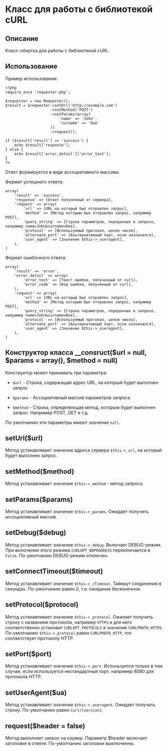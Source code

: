 Класс для работы с библиотекой cURL
===================================

Описание
--------
Класс-обертка для работы с библиотекой cURL.

Использование
-------------
Пример использования:

    <?php
    require_once 'requester.php';

    $requester = new Requester();
    $result = $requester->setUrl('http://example.com')
                        ->setMethod('POST')
                        ->setParams(array(
                            'name' => 'John',
                            'surname' => 'Doe'
                        ))
                        ->request();
    
    if ($result['result'] == 'success') {
        echo $result['response'];
    } else {
        echo $result['error_detail']['error_text'];
    }
    ?>

Ответ формируется в виде ассоциативного массива.

Формат успешного ответа:

    array(
        'result' => 'success',
        'response' => [Ответ полученный от сервера],
        'request' => array(
            'url' => [URL на который был отправлен запрос],
            'method' => [Метод которым был отправлен запрос, например POST],
            'query_string' => [Строка параметров, переданных в запросе, например name=John&surname=Doe],
            'protocol' => [Используемый протокол, целое число],
            'alternate_port' => [Альтернативный порт, если назначался],
            'user_agent' => [Значение $this->_useragent],
        ),
    )

Формат ошибочного ответа:

    array(
        'result' => 'error',
        'error_detail' => array(
            'error_text' => [Текст ошибки, полученный от curl],
            'error_code' => [Код ошибки, полученный от curl],
        ),
        'request' => array(
            'url' => [URL на который был отправлен запрос],
            'method' => [Метод которым был отправлен запрос, например POST],
            'query_string' => [Строка параметров, переданных в запросе, например name=John&surname=Doe],
            'protocol' => [Используемый протокол, целое число],
            'alternate_port' => [Альтернативный порт, если назначался],
            'user_agent' => [Значение $this->_useragent],         
        ),
    )

Конструктор класса \_\_consruct($url = null, $params = array(), $method = null)
-------------------------------------------------------------------------------
Конструктор может принимать три параметра:

* `$url` - Строка, содержащая адрес URL, на который будет выполнен запрос

* `$params` - Ассоциативный массив параметров запроса

* `$method` - Строка, определяющая метод, которым будет выполнен запрос. Например POST, GET и т.д.

По-умолчанию эти параметры имеют значение `null`.

setUrl($url)
------------
Метод устанавливает значение адреса сервера `$this->_url`, на который будет выполнен запрос.

setMethod($method)
------------------
Метод устанавливает значение `$this->_method` - метод запроса.

setParams($params)
------------------
Метод устанавливает значение `$this->_params`. Ожидает получить ассоциативный массив.

setDebug($debug)
----------------
Метод устанавливает значение `$this->_debug`. Включает DEBUG-режим. При включении этого режима `CURLOPT_NOPROGRESS` переключается в `False`. По-умолчанию DEBUG-режим отключен.

setConnectTimeout($timeout)
---------------------------
Метод устанавливает значение `$this->_cTimeout`. Таймаут соединения в секундах. По-умолчанию равен 0, т.е. ожидание бесконечное.

setProtocol($protocol)
----------------------
Метод устанавливает значение `$this->_protocol`. Ожилает получить строку с названием протокола, например `HTTPS` и для него соответственно установит `CURLOPT_PROTOCOLS` в значение `CURLPROTO_HTTPS`. По-умолчанию `$this->_protocol` равен `CURLPROTO_HTTP`, что соответствует протоколу HTTP.

setPort($port)
--------------
Метод устанавливает значение `$this->_port`. Используется только в том случае, если используется нестандартный порт, например 8080 для протокола HTTP.

setUserAgent($ua)
-----------------
Метод устанавливает значение `$this->_useragent`. Ожидает получить строку. По-умолчанию равен `Curl/[version]`.

request($header = false)
------------------------
Метод выполняет запрос на сервер. Параметр $header включает заголовке в ответе. По-умолчанию заголовки выключенны.
